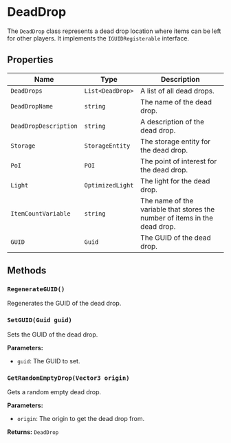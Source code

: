 # DeadDrop

The `DeadDrop` class represents a dead drop location where items can be left for other players. It implements the `IGUIDRegisterable` interface.

## Properties

| Name | Type | Description |
| --- | --- | --- |
| `DeadDrops` | `List<DeadDrop>` | A list of all dead drops. |
| `DeadDropName` | `string` | The name of the dead drop. |
| `DeadDropDescription` | `string` | A description of the dead drop. |
| `Storage` | `StorageEntity` | The storage entity for the dead drop. |
| `PoI` | `POI` | The point of interest for the dead drop. |
| `Light` | `OptimizedLight` | The light for the dead drop. |
| `ItemCountVariable` | `string` | The name of the variable that stores the number of items in the dead drop. |
| `GUID` | `Guid` | The GUID of the dead drop. |

## Methods

### `RegenerateGUID()`

Regenerates the GUID of the dead drop.

### `SetGUID(Guid guid)`

Sets the GUID of the dead drop.

**Parameters:**

* `guid`: The GUID to set.

### `GetRandomEmptyDrop(Vector3 origin)`

Gets a random empty dead drop.

**Parameters:**

* `origin`: The origin to get the dead drop from.

**Returns:** `DeadDrop`
